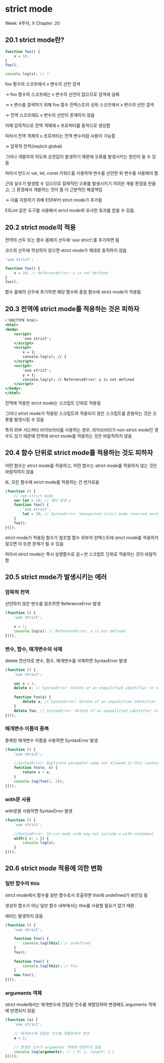 # strict mode

Week: 4주차, X
Chapter: 20

## 20.1 strict mode란?

```jsx
function foo() {
	x = 10;
}
foo();

console.log(x); // ?
```

foo 함수의 스코프에서 x 변수의 선언 검색

→ foo 함수의 스코프에는  x 변수의 선언이 없으므로 검색에 실패

→ x 변수를 검색하기 위해 foo 함수 컨텍스트의 상위 스코프에서 x 변수의 선언 검색

→ 전역 스코프에도 x 변수의 선언이 존재하지 않음

이때 암묵적으로 전역 객체에 x 프로퍼티를 동적으로 생성함

따라서 전역 객체의 x 프로퍼티는 전역 변수처럼 사용이 가능함

→ 암묵적 전역(implicit global)

그러나 개발자의 의도와 상관없이 발생하기 때문에 오류를 발생시키는 원인이 될 수 있음

따라서 반드시 var, let, const 키워드를 사용하여 변수를 선언한 뒤 변수를 사용해야 함

근데 실수가 발생할 수 있으므로 잠재적인 오류를 발생시키기 어려운 개발 환경을 만들고, 그 환경에서 개발하는 것이 좀 더 근본적인 해결책임

→ 이를 지원하기 위해 ES5부터 strict mode가 추가됨

ESLint 같은 도구를 사용해서 strict mode와 유사한 효과를 얻을 수 있음.

## 20.2 strict mode의 적용

전역의 선두 또는 함수 몸체의 선두에 ‘use strict’;를 추가하면 됨

코드의 선두에 작성하지 않으면 strict mode가 제대로 동작하지 않음

```jsx
'use strict';

function foo() {
	x = 10; // ReferenceError: x is not defined
}
foo();
```

함수 몸체의 선두에 추가하면 해당 함수와 중첩 함수에 strict mode가 적용됨

## 20.3 전역에 strict mode를 적용하는 것은 피하자

```jsx
<!DOCTYPE html>
<html>
<body>
	<script>
		'use strict';
	</script>
	<script>
		x = 1;
		console.log(x); // 1
	</script>
	<script>
		'use strict';
		y = 1;
		console.log(y); // ReferenceError: y is not defined
	</script>
</body>
</html>
```

전역에 적용한 strict mode는 스크립트 단위로 적용됨

그러나 strict mode가 적용된 스크립트와 적용되지 않은 스크립트를 혼용하는 것은 오류를 발생시킬 수 있음

특히 외부 서드파티 라이브러리를 사용하는 경우, 라이브러리가 non-strict mode인 경우도 있기 때문에 전역에 strict mode를 적용하는 것은 바람직하지 않음

## 20.4 함수 단위로 strict mode를 적용하는 것도 피하자

어떤 함수는 strict mode를 적용하고, 어떤 함수는 strict mode를 적용하지 않는 것은 바람직하지 않음

또, 모든 함수에 strict mode를 적용하는 건 번거로움

```jsx
(function () {
	// non-strict mode
	var let = 10; // 에러 발생 x
	function foo() {
		'use strict';
		let = 20; // SyntaxError: Unexpected strict mode reserved word
	}
	foo();
}());
```

strict mode가 적용된 함수가 참조할 함수 외부의 컨텍스트에 strict mode를 적용하지 않으면 이 또한 문제가 될 수 있음

따라서 strict mode는 즉시 실행함수로 감ㅅ싼 스크립트 단위로 적용하는 것이 바람직함

## 20.5 strict mode가 발생시키는 에러

### 암묵적 전역

선언하지 않은 변수를 참조하면 ReferenceError 발생

```jsx
(function () {
	'use strict';
	
	x = 1;
	console.log(x); // ReferenceError: x is not defined
}());
```

### 변수, 함수, 매개변수의 삭제

delete 연산자로 변수, 함수, 매개변수를 삭제하면 SyntaxError 발생

```jsx
(function () {
	'use strict';
	
	var x = 1;
	delete x; // SyntaxError: Delete of an unqualified identifier in strict mode.
	
	function foo(a) {
		delete a; // SyntaxError: Delete of an unqualified identifier in strict mode.
	}
	delete foo; // SyntaxError: Delete of an unqualified identifier in strict mode.
}());
```

### 매개변수 이름의 중복

중복된 매개변수 이름을 사용하면 SyntaxError 발생

```jsx
(function () {
	'use strict';
	
	//SyntaxError: Duplicate parameter name not allowed in this context
	function foo(x, x) {
		return x + x;
	}
	console.log(foo(1, 2));
}());
```

### with문 사용

with문을 사용하면 SyntaxError 발생

```jsx
(function () {
	'use strict';
	
	//SyntaxError: Strict mode code may not include a with statement
	with({ x: 1 }) {
		console.log(x);
	}
}());
```

## 20.6 strict mode 적용에 의한 변화

### 일반 함수의 this

strict mode에서 함수를 일반 함수로서 호출하면 this에 undefined가 바인딩 됨

생성자 함수가 아닌 일반 함수 내부에서는 this를 사용할 필요가 없기 때문.

에러는 발생하지 않음

```jsx
(function () {
	'use strict';
	
	function foo() {
		console.log(this); // undefined
	}
	foo();
	
	function Foo() {
		console.log(this); // Foo
	}
	new Foo();
}());
```

### arguments 객체

strict mode에서는 매개변수에 전달된 인수를 재할당하여 변경해도 arguments 객체에 반영되지 않음

```jsx
(function (a) {
	'use strict';
	
	// 매개변수에 전달된 인수를 재할당하여 변경
	a = 2;
	
	// 변경된 인수가 arguments 객체에 반영되지 않음
	console.log(arguments); // { 0: 1, length: 1 }
}(1));
```